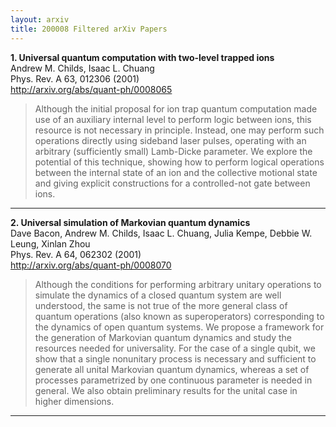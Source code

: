 ```yaml
---
layout: arxiv
title: 200008 Filtered arXiv Papers
---
```


**1.    Universal quantum computation with two-level trapped ions**  
Andrew M. Childs, Isaac L. Chuang  
Phys. Rev. A 63, 012306 (2001)  
http://arxiv.org/abs/quant-ph/0008065  
<blockquote>
<p>
Although the initial proposal for ion trap quantum computation made use of an auxiliary internal level to perform logic between ions, this resource is not necessary in principle. Instead, one may perform such operations directly using sideband laser pulses, operating with an arbitrary (sufficiently small) Lamb-Dicke parameter. We explore the potential of this technique, showing how to perform logical operations between the internal state of an ion and the collective motional state and giving explicit constructions for a controlled-not gate between ions.
</p>
</blockquote>

------

**2.    Universal simulation of Markovian quantum dynamics**  
Dave Bacon, Andrew M. Childs, Isaac L. Chuang, Julia Kempe, Debbie W. Leung, Xinlan Zhou  
Phys. Rev. A 64, 062302 (2001)  
http://arxiv.org/abs/quant-ph/0008070  
<blockquote>
<p>
Although the conditions for performing arbitrary unitary operations to simulate the dynamics of a closed quantum system are well understood, the same is not true of the more general class of quantum operations (also known as superoperators) corresponding to the dynamics of open quantum systems. We propose a framework for the generation of Markovian quantum dynamics and study the resources needed for universality. For the case of a single qubit, we show that a single nonunitary process is necessary and sufficient to generate all unital Markovian quantum dynamics, whereas a set of processes parametrized by one continuous parameter is needed in general. We also obtain preliminary results for the unital case in higher dimensions.
</p>
</blockquote>

------

